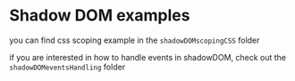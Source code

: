 # Shadow DOM examples

you can find css scoping example in the `shadowDOMscopingCSS` folder

if you are interested in how to handle events in shadowDOM, check out the `shadowDOMeventsHandling` folder
